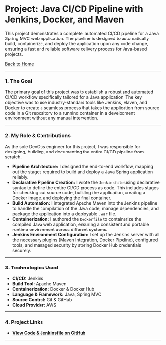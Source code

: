# Project: Java CI/CD Pipeline with Jenkins, Docker, and Maven

This project demonstrates a complete, automated CI/CD pipeline for a Java Spring MVC web application. The pipeline is designed to automatically build, containerize, and deploy the application upon any code change, ensuring a fast and reliable software delivery process for Java-based projects.

[Back to Home](../index.md)

---

### 1. The Goal

The primary goal of this project was to establish a robust and automated CI/CD workflow specifically tailored for a Java application. The key objective was to use industry-standard tools like Jenkins, Maven, and Docker to create a seamless process that takes the application from source code in a Git repository to a running container in a development environment without any manual intervention.

---

### 2. My Role & Contributions

As the sole DevOps engineer for this project, I was responsible for designing, building, and documenting the entire CI/CD pipeline from scratch.

* **Pipeline Architecture:** I designed the end-to-end workflow, mapping out the stages required to build and deploy a Java Spring application reliably.
* **Declarative Pipeline Creation:** I wrote the `Jenkinsfile` using declarative syntax to define the entire CI/CD process as code. This includes stages for checking out source code, building the application, creating a Docker image, and deploying the final container.
* **Build Automation:** I integrated Apache Maven into the Jenkins pipeline to handle the compilation of the Java code, manage dependencies, and package the application into a deployable `.war` file.
* **Containerization:** I authored the `Dockerfile` to containerize the compiled Java web application, ensuring a consistent and portable runtime environment across different systems.
* **Jenkins Environment Configuration:** I set up the Jenkins server with all the necessary plugins (Maven Integration, Docker Pipeline), configured tools, and managed security by storing Docker Hub credentials securely.

---

### 3. Technologies Used

* **CI/CD:** Jenkins
* **Build Tool:** Apache Maven
* **Containerization:** Docker & Docker Hub
* **Language & Framework:** Java, Spring MVC
* **Source Control:** Git & GitHub
* **Cloud Provider:** AWS

---

### 4. Project Links

* **<a href="https://github.com/githubabhay2003/jenkins-java-pipeline" target="_blank" rel="noopener noreferrer">View Code & Jenkinsfile on GitHub</a>**

---
